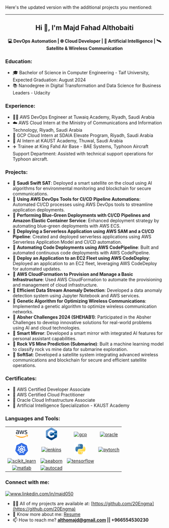 Here's the updated version with the additional projects you mentioned:

---

<h2 align="center">Hi 👋, I'm Majd Fahad Althobaiti</h2>  
<h4 align="center">💻 DevOps Automation | 🌐 Cloud Developer | 🤖 Artificial Intelligence | 🛰️ Satellite & Wireless Communication</h4>  

<h3 align="left">Education:</h3>  
<ul>  
  <li>🎓 Bachelor of Science in Computer Engineering - Taif University, Expected Graduation: August 2024</li>  
  <li>📚 Nanodegree in Digital Transformation and Data Science for Business Leaders - Udacity</li>  
</ul>  

<h3 align="left">Experience:</h3>  
<ul>  
  <li>👨‍💻 AWS DevOps Engineer at Tuwaiq Academy, Riyadh, Saudi Arabia</li>  
  <li>☁️ AWS Cloud Intern at the Ministry of Communications and Information Technology, Riyadh, Saudi Arabia</li>  
  <li>🚀 GCP Cloud Intern at SDAIA Elevate Program, Riyadh, Saudi Arabia</li>  
  <li>🤖 AI Intern at KAUST Academy, Thuwal, Saudi Arabia</li>  
  <li>✈️ Trainee at King Fahd Air Base - BAE Systems, Typhoon Aircraft Support Department: Assisted with technical support operations for Typhoon aircraft.</li>  
</ul>  

<h3 align="left">Projects:</h3>  
<ul>  
  <li>🌟 <strong>Saudi Swift SAT</strong>: Deployed a smart satellite on the cloud using AI algorithms for environmental monitoring and blockchain for secure communications.</li>  
  <li>🌟 <strong>Using AWS DevOps Tools for CI/CD Pipeline Automations</strong>: Automated CI/CD processes using AWS DevOps tools to streamline application deployments.</li>  
  <li>🌟 <strong>Performing Blue-Green Deployments with CI/CD Pipelines and Amazon Elastic Container Service</strong>: Enhanced deployment strategy by automating blue-green deployments with AWS ECS.</li>  
  <li>🌟 <strong>Deploying a Serverless Application using AWS SAM and a CI/CD Pipeline</strong>: Created and deployed serverless applications using AWS Serverless Application Model and CI/CD automation.</li>  
  <li>🌟 <strong>Automating Code Deployments using AWS CodePipeline</strong>: Built and automated continuous code deployments with AWS CodePipeline.</li>  
  <li>🌟 <strong>Deploy an Application to an EC2 Fleet using AWS CodeDeploy</strong>: Deployed an application to an EC2 fleet, leveraging AWS CodeDeploy for automated updates.</li>  
  <li>🌟 <strong>AWS CloudFormation to Provision and Manage a Basic Infrastructure</strong>: Used AWS CloudFormation to automate the provisioning and management of cloud infrastructure.</li>  
  <li>🌟 <strong>Efficient Data Stream Anomaly Detection</strong>: Developed a data anomaly detection system using Jupyter Notebook and AWS services.</li>  
  <li>🌟 <strong>Genetic Algorithm for Optimizing Wireless Communications</strong>: Implemented a genetic algorithm to optimize wireless communication networks.</li>  
  <li>🌟 <strong>Absher Challenges 2024 (SHEHAB1)</strong>: Participated in the Absher Challenges to develop innovative solutions for real-world problems using AI and cloud technologies.</li>  
  <li>🌟 <strong>Smart Mirror</strong>: Developed a smart mirror with integrated AI features for personal assistant capabilities.</li>  
  <li>🌟 <strong>Rock VS Mine Prediction (Submarine)</strong>: Built a machine learning model to classify rock vs mine data for submarine exploration.</li>  
  <li>🌟 <strong>SoftSat</strong>: Developed a satellite system integrating advanced wireless communications and blockchain for secure and efficient satellite operations.</li>  
</ul>  

<h3 align="left">Certificates:</h3>  
<ul>  
  <li>📜 AWS Certified Developer Associate</li>  
  <li>📜 AWS Certified Cloud Practitioner</li>  
  <li>📜 Oracle Cloud Infrastructure Associate</li>  
  <li>📜 Artificial Intelligence Specialization - KAUST Academy</li>  
</ul>  

<h3 align="left">Languages and Tools:</h3>  
<table>  
  <tr>  
    <td align="center"><a href="https://aws.amazon.com" target="_blank" rel="noreferrer"> <img src="https://raw.githubusercontent.com/devicons/devicon/master/icons/amazonwebservices/amazonwebservices-original-wordmark.svg" alt="aws" width="40" height="40"/> </a></td>  
    <td align="center"><a href="https://www.w3schools.com/cpp/" target="_blank" rel="noreferrer"> <img src="https://raw.githubusercontent.com/devicons/devicon/master/icons/cplusplus/cplusplus-original.svg" alt="cplusplus" width="40" height="40"/> </a></td>  
    <td align="center"><a href="https://cloud.google.com" target="_blank" rel="noreferrer"> <img src="https://www.vectorlogo.zone/logos/google_cloud/google_cloud-icon.svg" alt="gcp" width="40" height="40"/> </a></td>  
    <td align="center"><a href="https://www.oracle.com" target="_blank" rel="noreferrer"> <img src="https://www.vectorlogo.zone/logos/oracle/oracle-icon.svg" alt="oracle" width="40" height="40"/> </a></td>  
  </tr>  
  <tr>  
    <td align="center"><a href="https://kubernetes.io/" target="_blank" rel="noreferrer"> <img src="https://raw.githubusercontent.com/devicons/devicon/master/icons/kubernetes/kubernetes-plain.svg" alt="kubernetes" width="40" height="40"/> </a></td>  
    <td align="center"><a href="https://www.jenkins.io/" target="_blank" rel="noreferrer"> <img src="https://www.vectorlogo.zone/logos/jenkins/jenkins-icon.svg" alt="jenkins" width="40" height="40"/> </a></td>  
    <td align="center"><a href="https://www.python.org" target="_blank" rel="noreferrer"> <img src="https://raw.githubusercontent.com/devicons/devicon/master/icons/python/python-original.svg" alt="python" width="40" height="40"/> </a></td>  
    <td align="center"><a href="https://pytorch.org/" target="_blank" rel="noreferrer"> <img src="https://www.vectorlogo.zone/logos/pytorch/pytorch-icon.svg" alt="pytorch" width="40" height="40"/> </a></td>  
  </tr>  
  <tr>  
    <td align="center"><a href="https://scikit-learn.org/" target="_blank" rel="noreferrer"> <img src="https://upload.wikimedia.org/wikipedia/commons/0/05/Scikit_learn_logo_small.svg" alt="scikit_learn" width="40" height="40"/> </a></td>  
    <td align="center"><a href="https://seaborn.pydata.org/" target="_blank" rel="noreferrer"> <img src="https://seaborn.pydata.org/_images/logo-mark-lightbg.svg" alt="seaborn" width="40" height="40"/> </a></td>  
    <td align="center"><a href="https://www.tensorflow.org" target="_blank" rel="noreferrer"> <img src="https://www.vectorlogo.zone/logos/tensorflow/tensorflow-icon.svg" alt="tensorflow" width="40" height="40"/> </a></td>  
  </tr>  
  <tr>  
    <td align="center"><a href="https://www.mathworks.com/products/matlab.html" target="_blank" rel="noreferrer"> <img src="https://upload.wikimedia.org/wikipedia/commons/2/21/Matlab_Logo.png" alt="matlab" width="40" height="40"/> </a></td>  
    <td align="center"><a href="https://www.autodesk.com/products/autocad/overview" target="_blank" rel="noreferrer"> <img src="https://upload.wikimedia.org/wikipedia/commons/f/f6/AutoCAD_logo.png" alt="autocad" width="40" height="40"/> </a></td>  
  </tr>  
</table>  

<h3 align="left">Connect with me:</h3>  
<p align="left">  
<a href="https://linkedin.com/in/majd050" target="_blank"><img align="center" src="https://raw.githubusercontent.com/rahuldkjain/github-profile-readme-generator/master/src/images/icons/Social/linked-in-alt.svg" alt="www.linkedin.com/in/majd050" height="30" width="40" /></a>  
</p>  

- 👨‍💻 All of my projects are available at: [https://github.com/20Engma](https://github.com/20Engma)  
- 📄 Know more about me: [Resume](https://shorturl.at/i05UE)  
- 📫 How to reach me? **althomajd@gmail.com || +966554530230**  

